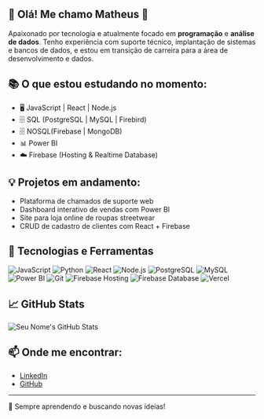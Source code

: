 ## 👋 Olá! Me chamo Matheus 🚀

Apaixonado por tecnologia e atualmente focado em **programação** e **análise de dados**. Tenho experiência com suporte técnico, implantação de sistemas e bancos de dados, e estou em transição de carreira para a área de desenvolvimento e dados.

## 📚 O que estou estudando no momento:

- 🖥️ JavaScript | React | Node.js
- 🗄️ SQL (PostgreSQL | MySQL | Firebird)
- 🗄️ NOSQL(Firebase | MongoDB)
- 📊 Power BI
- ☁️ Firebase (Hosting & Realtime Database)

## 💡 Projetos em andamento:

- Plataforma de chamados de suporte web
- Dashboard interativo de vendas com Power BI
- Site para loja online de roupas streetwear
- CRUD de cadastro de clientes com React + Firebase

## 🔧 Tecnologias e Ferramentas

![JavaScript](https://img.shields.io/badge/-JavaScript-black?style=flat-square&logo=javascript)
![Python](https://img.shields.io/badge/-Python-black?style=flat-square&logo=python)
![React](https://img.shields.io/badge/-React-black?style=flat-square&logo=react)
![Node.js](https://img.shields.io/badge/-Node.js-black?style=flat-square&logo=node.js)
![PostgreSQL](https://img.shields.io/badge/-PostgreSQL-black?style=flat-square&logo=postgresql)
![MySQL](https://img.shields.io/badge/-MySQL-black?style=flat-square&logo=mysql)
![Power BI](https://img.shields.io/badge/-Power%20BI-black?style=flat-square&logo=power-bi)
![Git](https://img.shields.io/badge/-Git-black?style=flat-square&logo=git)
![Firebase Hosting](https://img.shields.io/badge/-Firebase%20Hosting-black?style=flat-square&logo=firebase)
![Firebase Database](https://img.shields.io/badge/-Firebase%20Database-black?style=flat-square&logo=firebase)
![Vercel](https://img.shields.io/badge/-Vercel-black?style=flat-square&logo=vercel)

## 📈 GitHub Stats

![Seu Nome's GitHub Stats](https://github-readme-stats.vercel.app/api?username=matheuszid&show_icons=true&theme=dracula)


## 📫 Onde me encontrar:

- [LinkedIn](https://www.linkedin.com/in/matheus-zidane-4762a8282)
- [GitHub](https://github.com/matheuszid)

---

🚀 Sempre aprendendo e buscando novas ideias!

